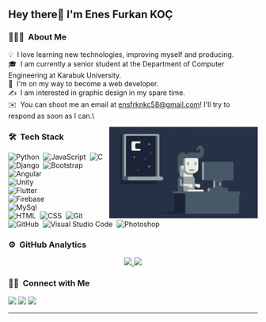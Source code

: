 <h2>Hey there👋 I'm Enes Furkan KOÇ</h2>

### 👨🏻‍💻 &nbsp;About Me

💡 &nbsp;I love learning new technologies, improving myself and producing.\
🎓 &nbsp;I am currently a senior student at the Department of Computer Engineering at Karabuk University.\
🌱 &nbsp;I'm on my way to become a web developer.\
✍️ &nbsp;I am interested in graphic design in my spare time.\
✉️ &nbsp;You can shoot me an email at ensfrknkc58@gmail.com! I'll try to respond as soon as I can.\

<img alt="Night Coding" src="https://raw.githubusercontent.com/AVS1508/AVS1508/master/assets/Night-Coding.gif" align="right"/>

### 🛠 &nbsp;Tech Stack

![Python](https://img.shields.io/badge/-Python-05122A?style=flat&logo=python)&nbsp;
![JavaScript](https://img.shields.io/badge/-JavaScript-05122A?style=flat&logo=javascript)&nbsp;
![C](https://img.shields.io/badge/-C-05122A?style=flat&logo=C&logoColor=A8B9CC)&nbsp;
![Django](https://img.shields.io/badge/-Django-05122A?style=flat&logo=django&logoColor=092E20)&nbsp;
![Bootstrap](https://img.shields.io/badge/-Bootstrap-05122A?style=flat&logo=bootstrap&logoColor=563D7C)\
![Angular](https://img.shields.io/badge/angular-%23DD0031.svg?&style=for-the-badge&logo=angular&logoColor=white)\
![Unity](https://img.shields.io/badge/unity-%23000000.svg?&style=for-the-badge&logo=unity&logoColor=white)\
![Flutter](https://img.shields.io/badge/Flutter-%2302569B.svg?&style=for-the-badge&logo=Flutter&logoColor=white)\
![Firebase](https://img.shields.io/badge/firebase-%23039BE5.svg?&style=for-the-badge&logo=firebase)\
![MySql](https://img.shields.io/badge/mysql-%2300f.svg?&style=for-the-badge&logo=mysql&logoColor=white)\
![HTML](https://img.shields.io/badge/-HTML-05122A?style=flat&logo=HTML5)&nbsp;
![CSS](https://img.shields.io/badge/-CSS-05122A?style=flat&logo=CSS3&logoColor=1572B6)&nbsp;
![Git](https://img.shields.io/badge/-Git-05122A?style=flat&logo=git)&nbsp;
![GitHub](https://img.shields.io/badge/-GitHub-05122A?style=flat&logo=github)&nbsp;
![Visual Studio Code](https://img.shields.io/badge/-Visual%20Studio%20Code-05122A?style=flat&logo=visual-studio-code&logoColor=007ACC)&nbsp;
![Photoshop](https://img.shields.io/badge/-Photoshop-05122A?style=flat&logo=adobe-photoshop)&nbsp;


### ⚙️ &nbsp;GitHub Analytics

<p align="center">
<a href="https://github.com/ensfrknkc">
  <img height="180em" src="https://github-readme-stats-eight-theta.vercel.app/api?username=ensfrknkc&show_icons=true&theme=algolia&include_all_commits=true&count_private=true"/>
  <img height="180em" src="https://github-readme-stats-eight-theta.vercel.app/api/top-langs/?username=ensfrknkc&layout=compact&langs_count=8&theme=algolia"/>
</a>
</p>

### 🤝🏻 &nbsp;Connect with Me

<p align="center">

<a href="https://www.linkedin.com/in/enes-furkan-koç-5bab56172/"><img src="https://img.shields.io/badge/-EnesFurkanKoç-0077B5?style=flat&logo=Linkedin&logoColor=white"/></a>
<a href="mailto:ensfrknkc58@gmail.com"><img src="https://img.shields.io/badge/-ensfrknkc58@gmail.com-D14836?style=flat&logo=Gmail&logoColor=white"/></a>
<a href="https://www.instagram.com/enesfurkankoc/"><img src="https://img.shields.io/badge/-@enesfurkankoc-E4405F?style=flat&logo=Instagram&logoColor=white"/></a>
</p>

-----
<!--
**ensfrknkc/ensfrknkc** is a ✨ _special_ ✨ repository because its `README.md` (this file) appears on your GitHub profile.

Here are some ideas to get you started:

- 🔭 I’m currently working on ...
- 🌱 I’m currently learning ...
- 👯 I’m looking to collaborate on ...
- 🤔 I’m looking for help with ...
- 💬 Ask me about ...
- 📫 How to reach me: ...
- 😄 Pronouns: ...
- ⚡ Fun fact: ...
-->
